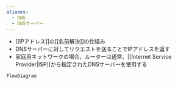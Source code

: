 ```yaml
---
aliases:
  - DNS
  - DNSサーバー
---
```

- [[IPアドレス]]の[[名前解決]]の仕組み
- DNSサーバーに対してリクエストを送ることでIPアドレスを返す
- 家庭用ネットワークの場合、ルーターは通常、[[Internet Service Provider|ISP]]から指定されたDNSサーバーを使用する

```mermaid
FlowDiagram
```
